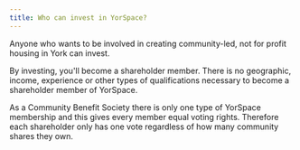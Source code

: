```yaml
---
title: Who can invest in YorSpace?
---
```

Anyone who wants to be involved in creating community-led, not for profit housing in York can invest.

By investing, you'll become a shareholder member. There is no geographic, income, experience or other types of qualifications necessary to become a shareholder member of YorSpace.

As a Community Benefit Society there is only one type of YorSpace membership and this gives every member equal voting rights. Therefore each shareholder only has one vote regardless of how many community shares they own.
